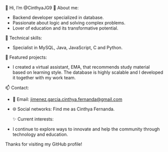  👋 Hi, I’m @CinthyaJG9
 👀 About me:
- Backend developer specialized in database.
- Passionate about logic and solving complex problems.
- Lover of education and its transformative potential.
  
 🌱 Technical skills:
- Specialist in MySQL, Java, JavaScript, C and Python.
  
 💞️ Featured projects:
- I created a virtual assistant, EMA, that recommends study material based on learning style. The database is highly scalable and I developed it together with my work team.
  
 📫 Contact:
- 📧 Email: jimenez.garcia.cinthya.fernanda@gmail.com
- 🌐 Social networks: Find me as Cinthya Fernanda.
  
  ✨ Current interests:
- I continue to explore ways to innovate and help the community through technology and education.

Thanks for visiting my GitHub profile!

<!---
CinthyaJG9/CinthyaJG9 is a ✨ special ✨ repository because its `README.md` (this file) appears on your GitHub profile.
You can click the Preview link to take a look at your changes.
--->
